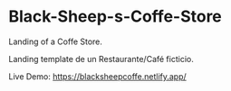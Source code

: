 # Black-Sheep-s-Coffe-Store
Landing of a Coffe Store.


Landing template de un Restaurante/Café ficticio.

Live Demo: https://blacksheepcoffe.netlify.app/

